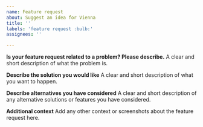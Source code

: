 ```yaml
---
name: Feature request
about: Suggest an idea for Vienna
title: ''
labels: 'feature request :bulb:'
assignees: ''

---
```


**Is your feature request related to a problem? Please describe.**
A clear and short description of what the problem is.

**Describe the solution you would like**
A clear and short description of what you want to happen.

**Describe alternatives you have considered**
A clear and short description of any alternative solutions or features you have considered.

**Additional context**
Add any other context or screenshots about the feature request here.

